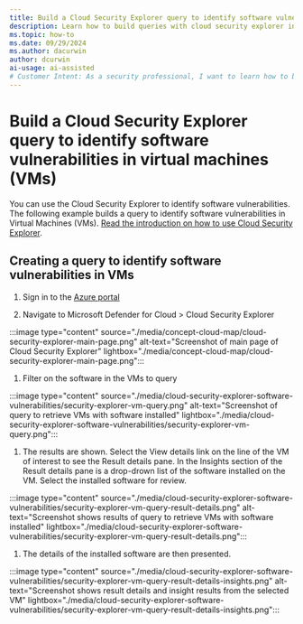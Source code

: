 ```yaml
---
title: Build a Cloud Security Explorer query to identify software vulnerabilities
description: Learn how to build queries with cloud security explorer in Microsoft Defender for Cloud to proactively identify software vulnerabilities in VMs
ms.topic: how-to
ms.date: 09/29/2024
ms.author: dacurwin
author: dcurwin
ai-usage: ai-assisted
# Customer Intent: As a security professional, I want to learn how to build queries with Cloud Security Explorer in Microsoft Defender for Cloud to show software vulnerabilities in VMs.
---
```


# Build a Cloud Security Explorer query to identify software vulnerabilities in virtual machines (VMs)

You can use the Cloud Security Explorer to identify software vulnerabilities. The following example builds a query to identify software vulnerabilities in Virtual Machines (VMs). [Read the introduction on how to use Cloud Security Explorer](how-to-manage-cloud-security-explorer.md).

## Creating a query to identify software vulnerabilities in VMs

1. Sign in to the [Azure portal](https://portal.azure.com)

1. Navigate to Microsoft Defender for Cloud > Cloud Security Explorer

:::image type="content" source="./media/concept-cloud-map/cloud-security-explorer-main-page.png" alt-text="Screenshot of main page of Cloud Security Explorer" lightbox="./media/concept-cloud-map/cloud-security-explorer-main-page.png":::

1. Filter on the software in the VMs to query

:::image type="content" source="./media/cloud-security-explorer-software-vulnerabilities/security-explorer-vm-query.png" alt-text="Screenshot of query to retrieve VMs with software installed" lightbox="./media/cloud-security-explorer-software-vulnerabilities/security-explorer-vm-query.png":::

1. The results are shown. Select the View details link on the line of the VM of interest to see the Result details pane. In the Insights section of the Result details pane is a drop-drown list of the software installed on the VM. Select the installed software for review.

:::image type="content" source="./media/cloud-security-explorer-software-vulnerabilities/security-explorer-vm-query-result-details.png" alt-text="Screenshot shows results of query to retrieve VMs with software installed" lightbox="./media/cloud-security-explorer-software-vulnerabilities/security-explorer-vm-query-result-details.png":::

1. The details of the installed software are then presented.

:::image type="content" source="./media/cloud-security-explorer-software-vulnerabilities/security-explorer-vm-query-result-details-insights.png" alt-text="Screenshot shows result details and insight results from the selected VM" lightbox="./media/cloud-security-explorer-software-vulnerabilities/security-explorer-vm-query-result-details-insights.png":::
